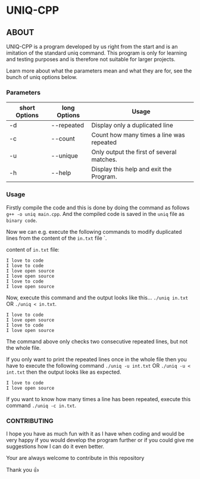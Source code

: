 # UNIQ-CPP

## ABOUT
UNIQ-CPP is a program developed by us right from the start and is an imitation of the standard uniq command. This 
program is only for learning and testing purposes and is therefore not suitable for larger projects.

Learn more about what the parameters mean and what they are for, see the bunch of uniq options below.
### Parameters

| short Options | long Options      |                 Usage |
| ----------- | ----------- |  ---------------- |
| -d  | --repeated   |  Display only a duplicated line|
| -c  | --count   |     Count how many times a line was repeated|
| -u  | --unique   |    Only output the first of several matches.       |
| -h  | --help  | Display this help and exit the Program.       |


### Usage
Firstly compile the code and this is done by doing the command as follows ``g++ -o uniq main.cpp``. 
And the compiled code is saved in the ``uniq`` file as ``binary code``.

Now we can e.g. execute the following commands to modify duplicated lines from the content of the ``in.txt`` file `.

content of ``in.txt`` file:
```
I love to code
I love to code
I love open source
I love open source
I love to code
I love open source
```

Now, execute this command and the output looks like this...
``./uniq in.txt`` OR ``./uniq < in.txt``.
```
I love to code
I love open source
I love to code
I love open source
```


The command above only checks two consecutive repeated lines, but not the whole file.

If you only want to print the repeated lines once in the whole file then you have to execute the following command
``./uniq -u int.txt`` OR ``./uniq -u < int.txt``
then the output looks like as expected.
```
I love to code
I love open source
```


If you want to know how many times a line has been repeated, execute this command ``./uniq -c in.txt``.

### CONTRIBUTING 
I hope you have as much fun with it as I have when coding and would be very happy if you would develop the program 
further or if you could give me suggestions how I can do it even better. 

Your are always welcome to contribute in this repository

Thank you :+1:
